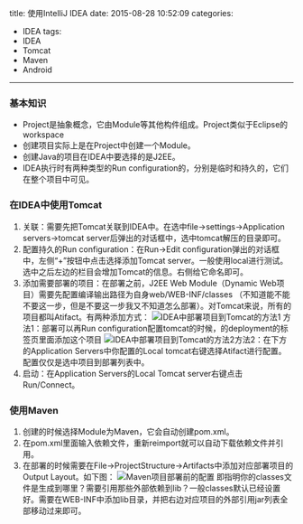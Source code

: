 title: 使用IntelliJ IDEA
date: 2015-08-28 10:52:09
categories:
- IDEA
tags:
- IDEA
- Tomcat
- Maven
- Android
---

### 基本知识

* Project是抽象概念，它由Module等其他构件组成。Project类似于Eclipse的workspace
* 创建项目实际上是在Project中创建一个Module。
* 创建Java的项目在IDEA中要选择的是J2EE。
* IDEA执行时有两种类型的Run configuration的，分别是临时和持久的，它们在整个项目中可见。


### 在IDEA中使用Tomcat

1. 关联：需要先把Tomcat关联到IDEA中。在选中file->settings->Application servers->tomcat server后弹出的对话框中，选中tomcat解压的目录即可。
2. 配置持久的Run configuration：在Run->Edit configuration弹出的对话框中，左侧“+”按钮中点击选择添加Tomcat server。一般使用local进行测试。选中之后左边的栏目会增加Tomcat的信息。右侧给它命名即可。
3. 添加需要部署的项目：在部署之前，J2EE Web Module（Dynamic Web项目）需要先配置编译输出路径为自身web/WEB-INF/classes （不知道能不能不要这一步，但是不要这一步我又不知道怎么部署）。对Tomcat来说，所有的项目都叫Atifact。有两种添加方式：
![IDEA中部署项目到Tomcat的方法1](/images/idea_tomcat_add_atifact1.png)
方法1：部署可以再Run configuration配置tomcat的时候，的deployment的标签页里面添加这个项目
![IDEA中部署项目到Tomcat的方法2](/images/idea_tomcat_add_atifact2.png)方法2：在下方的Application Servers中你配置的Local tomcat右键选择Atifact进行配置。配置仅仅是选中项目到部署列表中。
4. 启动：在Application Servers的Local Tomcat server右键点击Run/Connect。


### 使用Maven

1. 创建的时候选择Module为Maven，它会自动创建pom.xml。
2. 在pom.xml里面输入依赖文件，重新reimport就可以自动下载依赖文件并引用。
3. 在部署的时候需要在File->ProjectStructure->Artifacts中添加对应部署项目的Output Layout。如下图：
![Maven项目部署前的配置](/images/maven_project_deploy_prepare.png)
即指明你的classes文件是生成到哪里？需要引用那些外部依赖到lib？一般classes默认已经设置好。需要在WEB-INF中添加lib目录，并把右边对应项目的外部引用jar列表全部移动过来即可。

